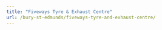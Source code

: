 ```yaml
---
title: "Fiveways Tyre & Exhaust Centre"
url: /bury-st-edmunds/fiveways-tyre-and-exhaust-centre/
---
```

